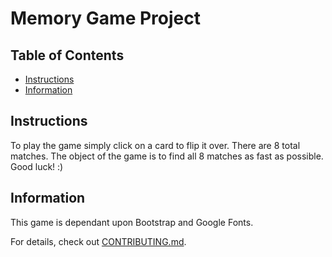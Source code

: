 # Memory Game Project

## Table of Contents

* [Instructions](#instructions)
* [Information](#contributing)

## Instructions

To play the game simply click on a card to flip it over. There are 8 total matches. The object of the game is to find all 8 matches as fast as possible. Good luck! :)

## Information

This game is dependant upon Bootstrap and Google Fonts.

For details, check out [CONTRIBUTING.md](CONTRIBUTING.md).
